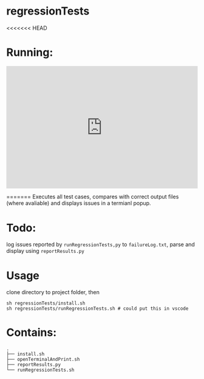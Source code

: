 # regressionTests

<<<<<<< HEAD
# Running:

<div style='position:relative;padding-bottom:64%'><iframe src='https://gfycat.com/ifr/OpenSnoopyDipper' frameborder='0' scrolling='no' width='100%' height='100%' style='position:absolute;top:0;left:0;' allowfullscreen></iframe></div>

=======
Executes all test cases, compares with correct output files (where avaliable) and displays issues in a termianl popup.

# Todo:
log issues reported by ``runRegressionTests,py`` to ``failureLog.txt``, parse and display using ``reportResults.py``

# Usage
clone directory to project folder, then
```
sh regressionTests/install.sh
sh regressionTests/runRegressionTests.sh # could put this in vscode
```

# Contains:
```
.
├── install.sh
├── openTerminalAndPrint.sh
├── reportResults.py
└── runRegressionTests.sh
```
